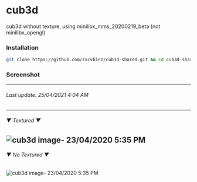 # cub3d

cub3d without texture, using minilibx_mms_20200219_beta (not minilibx_opengl) 

### Installation
```bash
git clone https://github.com/zxcvbinz/cub3d-shared.git && cd cub3d-shared && make 
```
### Screenshot
___
###### Last update:  25/04/2021 4:04 AM
___
###### ▼ Textured ▼ 
![cub3d image- 23/04/2020 5:35 PM](https://i.imgur.com/ordI3hd.png)
---
###### ▼ No Textured ▼ 
![cub3d image- 23/04/2020 5:35 PM](https://i.imgur.com/WJ465ST.png)
